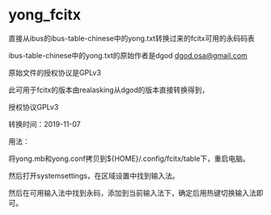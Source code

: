 # yong_fcitx
直接从ibus的ibus-table-chinese中的yong.txt转换过来的fcitx可用的永码码表 

ibus-table-chinese中的yong.txt的原始作者是dgod <dgod.osa@gmail.com>

原始文件的授权协议是GPLv3

此可用于fcitx的版本由realasking从dgod的版本直接转换得到，

授权协议GPLv3

转换时间：2019-11-07

用法：

将yong.mb和yong.conf拷贝到${HOME}/.config/fcitx/table下，重启电脑。

然后打开systemsettings，在区域设置中找到输入法。

然后在可用输入法中找到永码，添加到当前输入法下，确定后用热键切换输入法即可。
